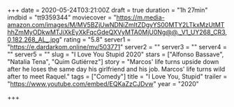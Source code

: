 +++
date = 2020-05-24T03:21:00Z
draft = true
duration = "1h 27min"
imdbid = "tt9359344"
moviecover = "https://m.media-amazon.com/images/M/MV5BZjUwNDNiZmItZDgyYS00MTY2LTkxMzUtMThhZmMyODkwMTJiXkEyXkFqcGdeQXVyMTA0MjU0Ng@@._V1_UY268_CR3,0,182,268_AL_.jpg"
rating = "5.8"
server1 = "https://e.dardarkom.online/mv/503771"
server2 = ""
server3 = ""
server4 = ""
server5 = ""
slug = "I Love You Stupid 2020"
stars = ["Alfonso Bassave", "Natalia Tena", "Quim Gutiérrez"]
story = "Marcos' life turns upside down after he loses the same day his girlfriend and his job. Marcos' life turns wild after to meet Raquel."
tags = ["Comedy"]
title = "I Love You, Stupid"
trailer = "https://www.youtube.com/embed/EQKaZzCJDvw"
year = "2020"

+++
